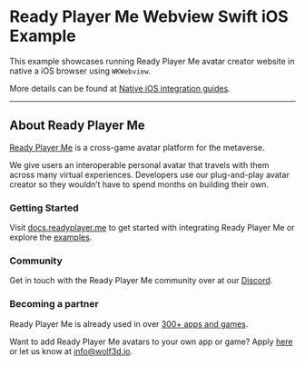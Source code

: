 
# Ready Player Me Webview Swift iOS Example

This example showcases running Ready Player Me avatar creator website in native a iOS browser using  `WKWebview`.

More details can be found at [Native iOS integration guides](https://docs.readyplayer.me/integration-guides/native-ios).

---

## About Ready Player Me

[Ready Player Me](https://readyplayer.me) is a cross-game avatar platform for the metaverse.

We give users an interoperable personal avatar that travels with them across many virtual experiences. Developers use our plug-and-play avatar creator so they wouldn’t have to spend months on building their own.

### Getting Started

Visit [docs.readyplayer.me](https://docs.readyplayer.me/) to get started with integrating Ready Player Me or explore the [examples](https://github.com/readyplayerme).

### Community

Get in touch with the Ready Player Me community over at our [Discord](https://discord.gg/AKhfvr6QmY).

### Becoming a partner

Ready Player Me is already used in over [300+ apps and games](https://readyplayer.me/partners).

Want to add Ready Player Me avatars to your own app or game? Apply [here](http://bit.ly/RPMBecomeAPartner) or let us know at [info@wolf3d.io](mailto:info@wolf3d.io).
